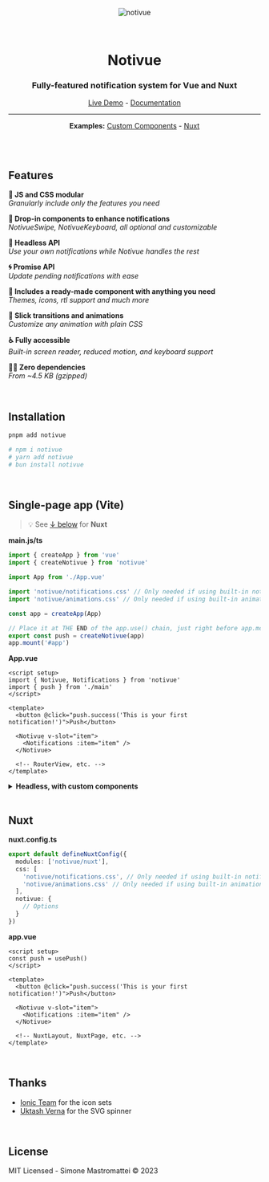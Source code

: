 <div align="center">

![notivue](https://i.ibb.co/CJCG2Hq/readme-header.png)

<br />

# Notivue

### Fully-featured notification system for Vue and Nuxt

[Live Demo](https://notivue.smastrom.dev) - [Documentation](https://notivuedocs.netlify.app)

---

**Examples:** [Custom Components](https://stackblitz.com/edit/vitejs-vite-9jkh73?file=src%2Fcomponents%2FPage.vue) -
[Nuxt](https://stackblitz.com/edit/nuxt-starter-fnhcmx?file=pages%2Findex.vue)

<br />

</div>

<br />

## Features

**🧬 JS and CSS modular**  
_Granularly include only the features you need_

**💊 Drop-in components to enhance notifications**  
_NotivueSwipe, NotivueKeyboard, all optional and customizable_

**🧩 Headless API**  
_Use your own notifications while Notivue handles the rest_

**🌀 Promise API**  
_Update pending notifications with ease_

**🔰 Includes a ready-made component with anything you need**  
_Themes, icons, rtl support and much more_

**🎢 Slick transitions and animations**  
_Customize any animation with plain CSS_

**♿️ Fully accessible**  
_Built-in screen reader, reduced motion, and keyboard support_

**🧚‍♂️ Zero dependencies**  
_From ~4.5 KB (gzipped)_

<br />

## Installation

```bash
pnpm add notivue

# npm i notivue
# yarn add notivue
# bun install notivue
```

<br />

## Single-page app (Vite)

> :bulb: See [↓ below](#nuxt) for **Nuxt**

**main.js/ts**

```ts
import { createApp } from 'vue'
import { createNotivue } from 'notivue'

import App from './App.vue'

import 'notivue/notifications.css' // Only needed if using built-in notifications
import 'notivue/animations.css' // Only needed if using built-in animations

const app = createApp(App)

// Place it at THE END of the app.use() chain, just right before app.mount()
export const push = createNotivue(app)
app.mount('#app')
```

**App.vue**

```vue
<script setup>
import { Notivue, Notifications } from 'notivue'
import { push } from './main'
</script>

<template>
  <button @click="push.success('This is your first notification!')">Push</button>

  <Notivue v-slot="item">
    <Notifications :item="item" />
  </Notivue>

  <!-- RouterView, etc. -->
</template>
```

<details>
<summary><strong>Headless, with custom components</strong></summary>

```vue
<script setup>
import { Notivue } from 'notivue'
import { push } from './main'
</script>

<template>
  <button @click="push.success('This is your first notification!')">Push</button>

  <Notivue v-slot="item">
    <!-- Your custom notification -->
    <div class="rounded-full flex py-2 pl-3 bg-slate-700 text-slate-50 text-sm">
      <p :role="item.ariaRole" :aria-live="item.ariaLive">
        {{ item.message }}
      </p>

      <button
        @click="item.clear"
        aria-label="Dismiss"
        class="pl-3 pr-2 hover:text-red-300 transition-colors"
      >
        <svg
          xmlns="http://www.w3.org/2000/svg"
          viewBox="0 0 20 20"
          fill="currentColor"
          class="w-5 h-5"
          aria-hidden="true"
        >
          <path
            fill-rule="evenodd"
            d="M10 18a8 8 0 100-16 8 8 0 000 16zM8.28 7.22a.75.75 0 00-1.06 1.06L8.94 10l-1.72 1.72a.75.75 0 101.06 1.06L10 11.06l1.72 1.72a.75.75 0 101.06-1.06L11.06 10l1.72-1.72a.75.75 0 00-1.06-1.06L10 8.94 8.28 7.22z"
          />
        </svg>
      </button>
    </div>
  </Notivue>

  <!-- RouterView, etc. -->
</template>
```

</details>

<br />

## Nuxt

**nuxt.config.ts**

```ts
export default defineNuxtConfig({
  modules: ['notivue/nuxt'],
  css: [
    'notivue/notifications.css', // Only needed if using built-in notifications
    'notivue/animations.css' // Only needed if using built-in animations
  ],
  notivue: {
    // Options
  }
})
```

**app.vue**

```vue
<script setup>
const push = usePush()
</script>

<template>
  <button @click="push.success('This is your first notification!')">Push</button>

  <Notivue v-slot="item">
    <Notifications :item="item" />
  </Notivue>

  <!-- NuxtLayout, NuxtPage, etc. -->
</template>
```

<br />

## Thanks

- [Ionic Team](https://ionic.io/) for the icon sets
- [Uktash Verna](https://github.com/n3r4zzurr0) for the SVG spinner

<br />

## License

MIT Licensed - Simone Mastromattei © 2023
